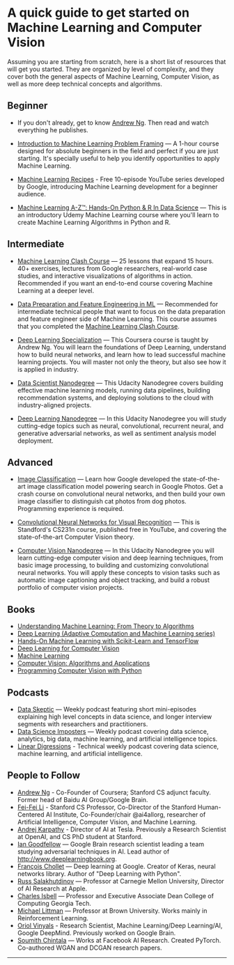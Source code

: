 # A quick guide to get started on Machine Learning and Computer Vision

Assuming you are starting from scratch, here is a short list of resources that will get you started. They are organized by level of complexity, and they cover both the general aspects of Machine Learning, Computer Vision, as well as more deep technical concepts and algorithms.

## Beginner

* If you don't already, get to know [Andrew Ng](https://en.wikipedia.org/wiki/Andrew_Ng). Then read and watch everything he publishes.

* [Introduction to Machine Learning Problem Framing](https://developers.google.com/machine-learning/problem-framing/) — A 1-hour course designed for absolute beginners in the field and perfect if you are just starting. It's specially useful to help you identify opportunities to apply Machine Learning.

* [Machine Learning Recipes](https://www.youtube.com/playlist?list=PLOU2XLYxmsIIuiBfYad6rFYQU_jL2ryal) - Free 10-episode YouTube series developed by Google, introducing Machine Learning development for a beginner audience.

* [Machine Learning A-Z™: Hands-On Python & R In Data Science](https://www.udemy.com/machinelearning/) — This is an introductory Udemy Machine Learning course where you'll learn to create Machine Learning Algorithms in Python and R.

## Intermediate

* [Machine Learning Clash Course](https://developers.google.com/machine-learning/crash-course/) — 25 lessons that expand 15 hours. 40+ exercises, lectures from Google researchers, real-world case studies, and interactive visualizations of algorithms in action. Recommended if you want an end-to-end course covering Machine Learning at a deeper level.

* [Data Preparation and Feature Engineering in ML](https://developers.google.com/machine-learning/data-prep/) — Recommended for intermediate technical people that want to focus on the data preparation and feature engineer side of Machine Learning. This course assumes that you completed the [Machine Learning Clash Course](https://developers.google.com/machine-learning/crash-course/).

* [Deep Learning Specialization](https://www.coursera.org/specializations/deep-learning) — This Coursera course is taught by Andrew Ng. You will learn the foundations of Deep Learning, understand how to build neural networks, and learn how to lead successful machine learning projects. You will master not only the theory, but also see how it is applied in industry. 

* [Data Scientist Nanodegree](https://www.udacity.com/course/data-scientist-nanodegree--nd025) — This Udacity Nanodegree covers building effective machine learning models, running data pipelines, building recommendation systems, and deploying solutions to the cloud with industry-aligned projects.

* [Deep Learning Nanodegree](https://www.udacity.com/course/deep-learning-nanodegree--nd101) — In this Udacity Nanodegree you will study cutting-edge topics such as neural, convolutional, recurrent neural, and generative adversarial networks, as well as sentiment analysis model deployment. 

## Advanced

* [Image Classification](https://developers.google.com/machine-learning/practica/image-classification/) — Learn how Google developed the state-of-the-art image classification model powering search in Google Photos. Get a crash course on convolutional neural networks, and then build your own image classifier to distinguish cat photos from dog photos. Programming experience is required.

* [Convolutional Neural Networks for Visual Recognition](https://www.youtube.com/playlist?list=PLkt2uSq6rBVctENoVBg1TpCC7OQi31AlC) — This is Standford's CS231n course, published free in YouTube, and covering the state-of-the-art Computer Vision theory.

* [Computer Vision Nanodegree](https://www.udacity.com/course/computer-vision-nanodegree--nd891) — In this Udacity Nanodegree you will learn cutting-edge computer vision and deep learning techniques, from basic image processing, to building and customizing convolutional neural networks. You will apply these concepts to vision tasks such as automatic image captioning and object tracking, and build a robust portfolio of computer vision projects.

## Books
* [Understanding Machine Learning: From Theory to Algorithms](https://amzn.to/2ReCSQU)
* [Deep Learning (Adaptive Computation and Machine Learning series)](https://amzn.to/2R9n8yB)
* [Hands-On Machine Learning with Scikit-Learn and TensorFlow](https://amzn.to/2V7QSeC)
* [Deep Learning for Computer Vision](https://amzn.to/2rNa8jW)
* [Machine Learning](https://amzn.to/2R9nLbD)
* [Computer Vision: Algorithms and Applications](https://amzn.to/2R9g6tF)
* [Programming Computer Vision with Python](https://amzn.to/2Bz2Y7p)

## Podcasts
* [Data Skeptic](https://dataskeptic.com) — Weekly podcast featuring short mini-episodes explaining high level concepts in data science, and longer interview segments with researchers and practitioners.
* [Data Science Imposters](https://datascienceimposters.com/) — Weekly podcast covering data science, analytics, big data, machine learning, and artificial intelligence topics.
* [Linear Digressions](http://lineardigressions.com/) - Technical weekly podcast covering data science, machine learning, and artificial intelligence.

## People to Follow

* [Andrew Ng](https://twitter.com/AndrewYNg) - Co-Founder of Coursera; Stanford CS adjunct faculty. Former head of Baidu AI Group/Google Brain.
* [Fei-Fei Li](https://twitter.com/drfeifei) - Stanford CS Professor, Co-Director of the Stanford Human-Centered AI Institute, Co-Founder/chair @ai4allorg, researcher of Artificial Intelligence, Computer Vision, and Machine Learning.
* [Andrej Karpathy](https://twitter.com/karpathy) - Director of AI at Tesla. Previously a Research Scientist at OpenAI, and CS PhD student at Stanford. 
* [Ian Goodfellow](https://twitter.com/goodfellow_ian) — Google Brain research scientist leading a team studying adversarial techniques in AI. Lead author of http://www.deeplearningbook.org.
* [François Chollet](https://twitter.com/fchollet) — Deep learning at Google. Creator of Keras, neural networks library. Author of "Deep Learning with Python".
* [Russ Salakhutdinov](https://twitter.com/rsalakhu) — Professor at Carnegie Mellon University, Director of AI Research at Apple.
* [Charles Isbell](https://twitter.com/isbellHFh) — Professor and Executive Associate Dean College of Computing Georgia Tech. 
* [Michael Littman](https://twitter.com/mlittmancs) — Professor at Brown University. Works mainly in Reinforcement Learning. 
* [Oriol Vinyals](https://twitter.com/OriolVinyalsML) - Research Scientist, Machine Learning/Deep Learning/AI, Google DeepMind. Previously worked on Google Brain.
* [Soumith Chintala](https://twitter.com/soumithchintala) — Works at Facebook AI Research. Created PyTorch. Co-authored WGAN and DCGAN research papers.
---
